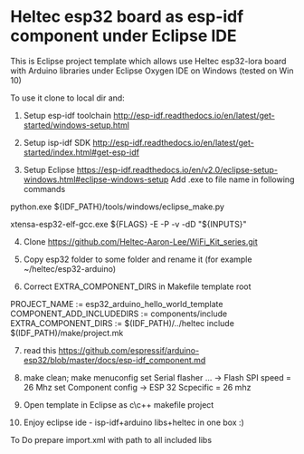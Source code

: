 # Heltec esp32 board as esp-idf component under Eclipse IDE
This is Eclipse project template which allows use Heltec esp32-lora board with Arduino libraries under
Eclipse Oxygen IDE on Windows (tested on Win 10)

To use it clone to local dir and:

1. Setup esp-idf toolchain
http://esp-idf.readthedocs.io/en/latest/get-started/windows-setup.html

2. Setup isp-idf SDK
http://esp-idf.readthedocs.io/en/latest/get-started/index.html#get-esp-idf

3. Setup Eclipse
https://esp-idf.readthedocs.io/en/v2.0/eclipse-setup-windows.html#eclipse-windows-setup
Add .exe to file name in following commands

python.exe ${IDF_PATH}/tools/windows/eclipse_make.py

xtensa-esp32-elf-gcc.exe ${FLAGS} -E -P -v -dD "${INPUTS}"

4. Clone  https://github.com/Heltec-Aaron-Lee/WiFi_Kit_series.git 

5. Copy esp32 folder to some folder and rename it (for example ~/heltec/esp32-arduino)

6. Correct EXTRA_COMPONENT_DIRS in Makefile template root

PROJECT_NAME := esp32_arduino_hello_world_template
COMPONENT_ADD_INCLUDEDIRS := components/include
EXTRA_COMPONENT_DIRS := $(IDF_PATH)/../heltec
include $(IDF_PATH)/make/project.mk

7. read this https://github.com/espressif/arduino-esp32/blob/master/docs/esp-idf_component.md

8. make clean; make menuconfig
  set Serial flasher ... -> Flash SPI speed = 26 Mhz
  set Component config -> ESP 32 Scpecific = 26 mhz
  
7. Open template in Eclipse as c\c++ makefile project

8. Enjoy eclipse ide - isp-idf+arduino libs+heltec in one box :)


To Do
  prepare import.xml with path to all included libs 


